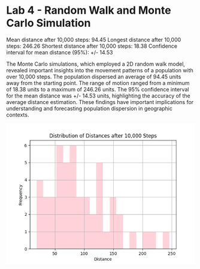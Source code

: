 # Lab 4 - Random Walk and Monte Carlo Simulation

Mean distance after 10,000 steps: 94.45
Longest distance after 10,000 steps: 246.26
Shortest distance after 10,000 steps: 18.38
Confidence interval for mean distance (95%): +/- 14.53

The Monte Carlo simulations, which employed a 2D random walk model, revealed important insights into the movement patterns of a population with over 10,000 steps. The population dispersed an average of 94.45 units away from the starting point. The range of motion ranged from a minimum of 18.38 units to a maximum of 246.26 units. The 95% confidence interval for the mean distance was +/- 14.53 units, highlighting the accuracy of the average distance estimation. These findings have important implications for understanding and forecasting population dispersion in geographic contexts.

![Distribution_of_Distances_after_10ksteps](image.png)